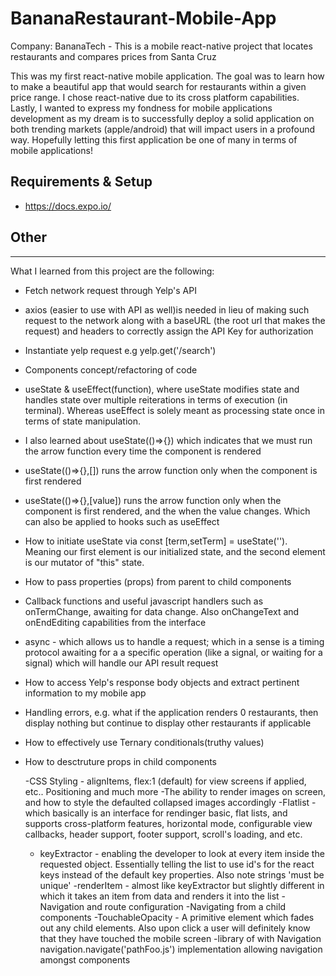 # BananaRestaurant-Mobile-App
Company: BananaTech - This is a mobile react-native project that locates restaurants and compares prices from Santa Cruz

This was my first react-native mobile application. The goal was to 
learn how to make a beautiful app that would search for restaurants 
within a given price range. I chose react-native due to its cross 
platform capabilities. Lastly, I wanted to express my fondness for mobile 
applications development as my dream is to successfully deploy a solid
application on both trending markets (apple/android)
that will impact users in a profound way. Hopefully letting this first 
application be one of many in terms of mobile applications!

## Requirements & Setup

- https://docs.expo.io/

## Other
--------------------------------------------------------------------------------------------------------------
What I learned from this project are the following:

- Fetch network request through Yelp's API
- axios (easier to use with API as well)is needed in lieu of making such 
    request to the network along with a baseURL
    (the root url that makes the request) and headers to correctly assign 
    the API Key for authorization
- Instantiate yelp request e.g yelp.get('/search')
-  Components concept/refactoring of code
- useState & useEffect(function), where useState modifies state and handles state over multiple 
    reiterations in terms of execution (in terminal). Whereas useEffect is solely meant as processing 
    state once in terms of state manipulation.
- I also learned about useState(()=>{}) which indicates that we must run the arrow function every time
    the component is rendered
- useState(()=>{},[]) runs the arrow function only when the component is first rendered
- useState(()=>{},[value]) runs the arrow function only when the component is first rendered, and 
       the when the value changes. Which can also be applied to hooks such as useEffect
- How to initiate useState via const [term,setTerm] = useState(''). Meaning our first element is our
    initialized state, and the second element is our mutator of "this" state.
- How to pass properties (props) from parent to child components
- Callback functions and useful javascript handlers such as onTermChange, awaiting for data change. 
    Also onChangeText and onEndEditing capabilities
    from the interface
- async - which allows us to handle a request; which in a sense is a timing protocol awaiting for a
    a specific operation (like a signal, or waiting for a signal) which will handle our API result request
- How to access Yelp's response body objects and extract pertinent information to my mobile app
- Handling errors, e.g. what if the application renders 0 restaurants, then display nothing but continue to display
    other restaurants if applicable
- How to effectively use Ternary conditionals(truthy values)

- How to desctruture props in child components

  -CSS Styling - alignItems, flex:1 (default) for view screens if applied, etc.. Positioning and much more
  -The ability to render images on screen, and how to style the defaulted collapsed images accordingly
  -Flatlist - which basically is an interface for rendinger basic, flat lists, and supports cross-platform 
    features, horizontal mode, configurable view callbacks, header support, footer support, scroll's loading, and etc.
  - keyExtractor - enabling the developer to look at every item inside the requested object. Essentially telling the
    list to use id's for the react keys instead of the default key properties. Also note strings 'must be unique'
  -renderItem - almost like keyExtractor but slightly different in which it takes an item from data 
    and renders it into the list
  -Navigation and route configuration
  -Navigating from a child components
  -TouchableOpacity - A primitive element which fades out any child elements. Also upon click a user will definitely
    know that they have touched the mobile screen
   -library of with Navigation navigation.navigate('pathFoo.js') implementation allowing 
    navigation amongst components

